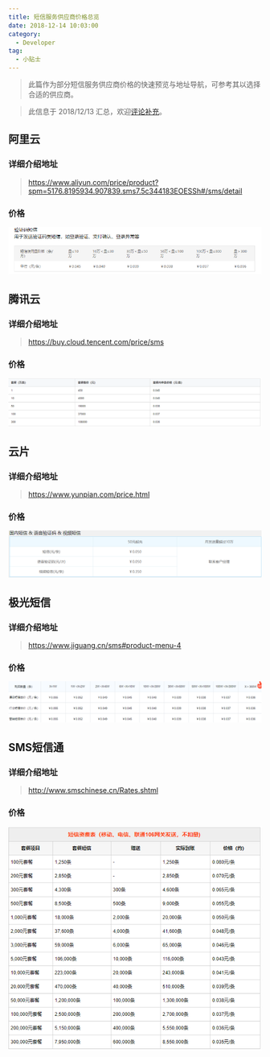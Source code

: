 ```yaml
---
title: 短信服务供应商价格总览
date: 2018-12-14 10:03:00
category:
  - Developer
tag:
  - 小贴士
---
```


> 此篇作为部分短信服务供应商价格的快速预览与地址导航，可参考其以选择合适的供应商。

> 此信息于 2018/12/13 汇总，欢迎[评论补充](https://www.cnblogs.com/morang/p/10117065.html#lnk_RefreshComments)。





## 阿里云  



### 详细介绍地址  



> https://www.aliyun.com/price/product?spm=5176.8195934.907839.sms7.5c344183EOESSh#/sms/detail



### 价格  



![](part_sms_price_preview/662652-20181213222823381-1502029747.png)



## 腾讯云



### 详细介绍地址



>https://buy.cloud.tencent.com/price/sms



### 价格

![](part_sms_price_preview/662652-20181213223941785-818860728.png)





## 云片  



### 详细介绍地址  



> https://www.yunpian.com/price.html



### 价格

![](part_sms_price_preview/662652-20181213223211732-1099854956.png)





## 极光短信



### 详细介绍地址

> https://www.jiguang.cn/sms#product-menu-4



### 价格

![](part_sms_price_preview/662652-20181213224219653-592884260.png)



## SMS短信通



### 详细介绍地址

> http://www.smschinese.cn/Rates.shtml



### 价格

![](part_sms_price_preview/662652-20181213230321722-300206681.png)
